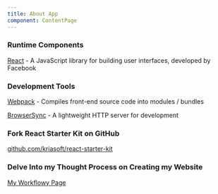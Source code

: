 ```yaml
---
title: About App
component: ContentPage
---
```

### Runtime Components

[React](https://facebook.github.io/react/) - A JavaScript library for building user interfaces, developed by Facebook

### Development Tools

[Webpack](http://webpack.github.io/) - Compiles front-end source code into modules / bundles

[BrowserSync](http://www.browsersync.io/) - A lightweight HTTP server for development

### Fork React Starter Kit on GitHub

[github.com/kriasoft/react-starter-kit](https://github.com/kriasoft/react-starter-kit)

### Delve Into my Thought Process on Creating my Website

[My Workflowy Page](https://workflowy.com/s/AkvH2yGEN9)
